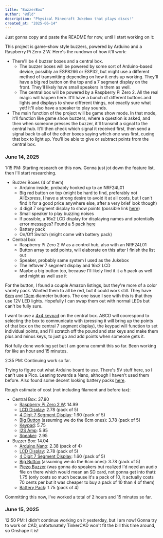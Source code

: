 ```yaml
---
title: "BuzzerBox"
author: "@dld"
description: "Physical Minecraft Jukebox that plays discs!"
created_at: "2025-06-14"
---
```

Just gonna copy and paste the README for now, until I start working on it:

This project is game-show style buzzers, powered by Arduino and a Raspberry Pi Zero 2 W. Here's the rundown of how it'll work:

- There'll be 4 buzzer boxes and a central box.
  - The buzzer boxes will be powered by some sort of Arduino-based device, possibly an ESP8266 or ESP32, but might use a different method of transmitting depending on how it ends up working. They'll have a big red button on the top and a 7 segment display on the front. They'll likely have small speakers in them as well.
  - The central box will be powered by a Raspberry Pi Zero 2. All the real magic will happen here. It'll have a bunch of different buttons and lights and displays to show different things, not exactly sure what yet! It'll also have a speaker to play sounds.
- The main function of the project will be game show mode. In that mode, it'll function like game show buzzers, where a question is asked, and then when someone presses the buzzer, it'll transmit a signal to the central hub. It'll then check which signal it received first, then send a signal back to all of the other boxes saying which one was first, cueing that box to light up. You'll be able to give or subtract points from the central box.

### June 14, 2025

1:15 PM: Starting research on this now. Gonna just jot down the feature list, then I'll start researching.

- Buzzer Boxes (4 of them)
  - Arduino inside, probably hooked up to an NRF24L01
  - Big red button on top (might be hard to find, preferably not AliExpress, I have a strong desire to avoid it at all costs, but I can't find it for a good price anywhere else, after a very brief look though)
  - 4 digit 7 segment display to show points (possible link [here](https://www.amazon.com/dp/B0BFQNFX6D))
  - Small speaker to play buzzing noises
  - If possible, a 16x2 LCD display for displaying names and potentially error messages? Found a 5 pack [here](https://www.amazon.com/dp/B07T8ZG5D1)
  - Battery pack
  - On/Off Switch (might come with battery pack)
- Central box
  - Raspberry Pi Zero 2 W as a control hub, also with an NRF24L01
  - Button array to add points, will elaborate on this after I finish the list out
  - Speaker, probably same system I used as the Jukebox
  - The leftover 7 segment display and 16x2 LCD
  - Maybe a big button too, because I'll likely find it it a 5 pack as well and might as well use it
 
For the button, I found a couple Amazon listings, but they're more of a color variety pack. Wanted them to all be red, but it could work still. They have [6cm](https://www.amazon.com/dp/B01M7PNCO9) and [10cm](https://www.amazon.com/dp/B086ZNTZ8H) diameter buttons. The one issue I see with this is that they use 12V LED lights. Hopefully I can swap them out with normal LEDs but can't be fully sure.

I want to use a [4x4 keypad](https://www.amazon.com/dp/B07ZQFCS91) on the central box. ABCD will coorespond to selecting the box to communicate with (pressing it will bring up the points of that box on the central 7 segment display), the keypad will function to set individual points, and I'll scratch off the pound and star keys and make them plus and minus keys, to just go and add points when someone gets it.

Not fully done working yet but I am gonna commit this so far. Been working for like an hour and 15 minutes.

2:35 PM: Continuing work so far.

Trying to figure out what Arduino board to use. There's 5V stuff here, so I can't use a Pico. Leaning towards a Nano, although I haven't used them before. Also found some decent looking battery packs [here](https://www.amazon.com/dp/B0DK2SYS2Y). 

Rough estimate of cost (not including filament and before tax):

- Central Box: 37.80
  - [Raspberry Pi Zero 2 W](https://www.microcenter.com/product/643085/raspberry-pi-zero-2-w): 14.99
  - [LCD Display](https://www.amazon.com/dp/B07T8ZG5D1): 2.78 (pack of 5)
  - [4 Digit 7 Segment Display](https://www.amazon.com/dp/B0BFQNFX6D): 1.60 (pack of 5)
  - [Big Button](https://www.amazon.com/dp/B01M7PNCO9) (assuming we do the 6cm ones): 3.78 (pack of 5)
  - [Keypad](https://www.amazon.com/dp/B07ZQFCS91): 5.75
  - [I2S Amp](https://www.microcenter.com/product/613583/adafruit-industries-max98357a-i2s-3w-class-d-amplifier-breakout): 5.95
  - [Speaker](https://www.microcenter.com/product/612824/adafruit-industries-speaker-3-diameter-4-ohm-3-watt): 2.95
- Buzzer Box: 14.04
  - [Arduino Nano](https://www.amazon.com//dp/B0B3CHSWKZ): 2.38 (pack of 4)
  - [LCD Display](https://www.amazon.com/dp/B07T8ZG5D1): 2.78 (pack of 5)
  - [4 Digit 7 Segment Display](https://www.amazon.com/dp/B0BFQNFX6D): 1.60 (pack of 5)
  - [Big Button](https://www.amazon.com/dp/B01M7PNCO9) (assuming we do the 6cm ones): 3.78 (pack of 5)
  - [Piezo Buzzer](https://www.amazon.com/dp/B07VK1GJ9X) (was gonna do speakers but realized I'd need an audio file on there which would mean an SD card, not gonna get into that): 1.75 (only costs so much because it's a pack of 10, it actually costs 70 cents per but it was cheaper to buy a pack of 10 than 4 of them)
  - [Battery Pack](https://www.amazon.com/dp/B0DK2SYS2Y): 1.75 (pack of 4)

Committing this now, I've worked a total of 2 hours and 15 minutes so far.


### June 15, 2025

12:50 PM: I didn't continue working on it yesterday, but I am now! Gonna try to work on CAD, unfortunately TinkerCAD won't fit the bill this time around, so Onshape it is!
